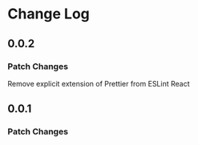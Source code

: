 # Change Log

## 0.0.2

### Patch Changes

  Remove explicit extension of Prettier from ESLint React

## 0.0.1

### Patch Changes

